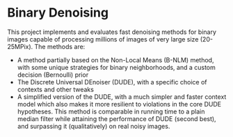 # Binary Denoising

This project implements and evaluates fast denoising methods for binary images capable of processing millions of images of very large size (20-25MPix). The methods are:

* A method partially based on the Non-Local Means (B-NLM) method, with some unique strategies for binary neighborhoods, and a custom decision (Bernoulli) prior
* The Discrete Universal DEnoiser (DUDE), with a specific choice of contexts and other tweaks
* A simplified version of the DUDE, with a much simpler and faster context model which also makes it more resilient to violations in the core DUDE hypotheses. This method is comparable in running time to a plain median filter while attaining the performance of DUDE (second best), and surpassing it (qualitatively) on real noisy images.

